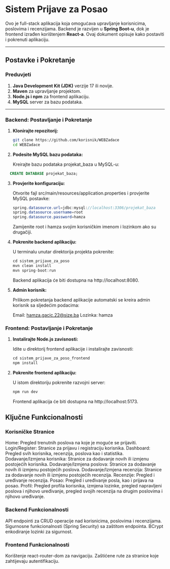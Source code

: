 # Sistem Prijave za Posao

Ovo je full-stack aplikacija koja omogućava upravljanje korisnicima, poslovima i recenzijama. Backend je razvijen u **Spring Boot-u**, dok je frontend izrađen korištenjem **React-a**. Ovaj dokument opisuje kako postaviti i pokrenuti aplikaciju.

---

## Postavke i Pokretanje

### Preduvjeti

1. **Java Development Kit (JDK)** verzije 17 ili novije.
2. **Maven** za upravljanje projektom.
3. **Node.js i npm** za frontend aplikaciju.
4. **MySQL** server za bazu podataka.

---

### Backend: Postavljanje i Pokretanje

1. **Klonirajte repozitorij:**

   ```bash
   git clone https://github.com/korisnik/WEBZadace
   cd WEBZadace
    ```

2. **Podesite MySQL bazu podataka:**
   
   Kreirajte bazu podataka projekat_baza u MySQL-u:
 ```sql
   CREATE DATABASE projekat_baza;
 ```

3. **Provjerite konfiguraciju:**

   Otvorite fajl src/main/resources/application.properties i provjerite MySQL postavke:
     ```java
   spring.datasource.url=jdbc:mysql://localhost:3306/projekat_baza
   spring.datasource.username=root
   spring.datasource.password=hamza
      ```
     Zamijenite root i hamza svojim korisničkim imenom i lozinkom ako su drugačiji.
   
4. **Pokrenite backend aplikaciju:**
   
    U terminalu unutar direktorija projekta pokrenite:

   ```java
   cd sistem_prijave_za_poso
   mvn clean install
   mvn spring-boot:run
   ```
   Backend aplikacija će biti dostupna na http://localhost:8080.

5. **Admin korisnik:**
   
   Prilikom pokretanja backend aplikacije automatski se kreira admin korisnik sa sljedećim podacima:

    Email: hamza.gacic.22@size.ba
    Lozinka: hamza

### Frontend: Postavljanje i Pokretanje

1. **Instalirajte Node.js zavisnosti:**

   Idite u direktorij frontend aplikacije i instalirajte zavisnosti:

   ```java
   cd sistem_prijave_za_poso_frontend
   npm install
   ```
2. **Pokrenite frontend aplikaciju:**

   U istom direktoriju pokrenite razvojni server:
   
   ```javascript
   npm run dev
   ```
   Frontend aplikacija će biti dostupna na http://localhost:5173.


## Ključne Funkcionalnosti

### Korisničke Stranice

Home: Pregled trenutnih poslova na koje je moguće se prijaviti.
Login/Register: Stranice za prijavu i registraciju korisnika.
Dashboard: Pregled svih korisnika, recenzija, poslova kao i statistika.
Dodavanje/Izmjena korisnika: Stranice za dodavanje novih ili izmjenu postojećih korisnika.
Dodavanje/Izmjena poslova: Stranice za dodavanje novih ili izmjenu postojećih poslova.
Dodavanje/Izmjena recenzija: Stranice za dodavanje novih ili izmjenu postojećih recenzija.
Recenzije: Pregled i uređivanje recenzija.
Posao: Pregled i uređivanje posla, kao i prijava na posao.
Profil: Pregled profila korisnika, izmjena lozinke, pregled napravljeni poslova i njihovo uređivanje, pregled svojih recenzija na drugim poslovima i njihovo uređivanje.


### Backend Funkcionalnosti

API endpointi za CRUD operacije nad korisnicima, poslovima i recenzijama.
Sigurnosne funkcionalnosti (Spring Security) sa zaštitom endpointa.
BCrypt enkodiranje lozinki za sigurnost.

### Frontend Funkcionalnosti

Korištenje react-router-dom za navigaciju.
Zaštićene rute za stranice koje zahtijevaju autentifikaciju.

